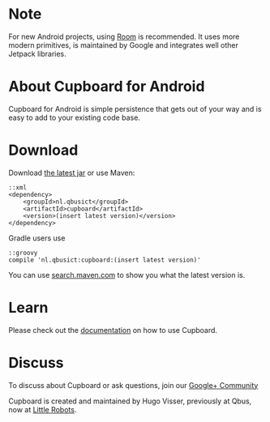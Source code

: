 # Note
For new Android projects, using [Room](https://developer.android.com/topic/libraries/architecture/room) is recommended. It uses more modern primitives, is maintained by Google and integrates well other Jetpack libraries.

# About Cupboard for Android

Cupboard for Android is simple persistence that gets out of your way and is easy to add to your existing code base.

# Download

Download [the latest jar][1] or use Maven:

    ::xml
    <dependency>
        <groupId>nl.qbusict</groupId>
        <artifactId>cupboard</artifactId>
        <version>(insert latest version)</version>
    </dependency>

Gradle users use

    ::groovy
    compile 'nl.qbusict:cupboard:(insert latest version)'

You can use [search.maven.com][4] to show you what the latest version is.

# Learn

Please check out the [documentation][2] on how to use Cupboard.

# Discuss

To discuss about Cupboard or ask questions, join our [Google+ Community][3]

Cupboard is created and maintained by Hugo Visser, previously at Qbus, now at [Little Robots][5].

[1]: https://search.maven.org/remote_content?g=nl.qbusict&a=cupboard&v=LATEST
[2]: https://bitbucket.org/littlerobots/cupboard/wiki/Home
[3]: https://plus.google.com/communities/102678039256081927502
[4]: http://search.maven.org/#search%7Cga%7C1%7Ccupboard
[5]: http://littlerobots.nl

